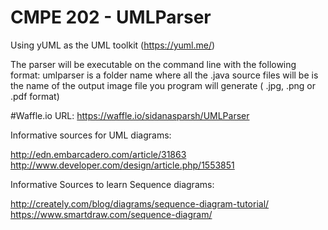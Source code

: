 # CMPE 202 - UMLParser
Using yUML as the UML toolkit (https://yuml.me/)

The parser will be executable on the command line with the following format:
umlparser <source folder> <output file name>
<source folder> is a folder name where all the .java source files will be
<output file name> is the name of the output image file you program will generate ( .jpg, .png or .pdf format)

#Waffle.io URL:
https://waffle.io/sidanasparsh/UMLParser


Informative sources for UML diagrams:

http://edn.embarcadero.com/article/31863
http://www.developer.com/design/article.php/1553851

Informative Sources to learn Sequence diagrams:

http://creately.com/blog/diagrams/sequence-diagram-tutorial/
https://www.smartdraw.com/sequence-diagram/
